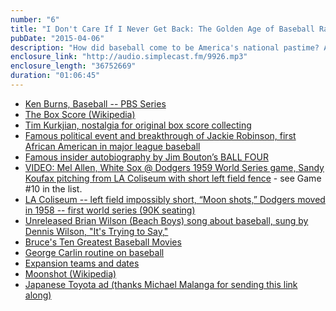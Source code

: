 ```yaml
---
number: "6"
title: "I Don't Care If I Never Get Back: The Golden Age of Baseball Radio Broadcasts"
pubDate: "2015-04-06"
description: "How did baseball come to be America's national pastime? Also, a deep look at how and why radio dominated professional sports in the mid-century, and why baseball is still the sport of the future."
enclosure_link: "http://audio.simplecast.fm/9926.mp3"
enclosure_length: "36752669"
duration: "01:06:45"
---
```

- [Ken Burns, Baseball -- PBS Series](http://www.pbs.org/kenburns/baseball/)
- [The Box Score (Wikipedia)](http://en.wikipedia.org/wiki/Box_score_(baseball))
- [Tim Kurkjian, nostalgia for original box score collecting](http://sports.espn.go.com/mlb/columns/story?id=5420098)
- [Famous political event and  breakthrough of Jackie Robinson, first African American in major league baseball](http://www.jackierobinson.com)
- [Famous insider autobiography by Jim Bouton’s BALL FOUR](http://static.espn.go.com/mlb/ballfour/neyer.html  )
- [VIDEO: Mel Allen, White Sox @ Dodgers 1959 World Series game, Sandy Koufax pitching from LA Coliseum with short left field fence](https://archive.org/details/baseball_otr) - see Game #10 in the list.
- [LA Coliseum -- left field impossibly short, “Moon shots,” Dodgers moved in 1958 -- first world series (90K seating)](http://en.wikipedia.org/wiki/Los_Angeles_Memorial_Coliseum)
- [Unreleased Brian Wilson (Beach Boys) song about baseball, sung by Dennis Wilson, "It's Trying to Say,"](http://youtu.be/ymySEnO5Su4 )
- [Bruce's Ten Greatest Baseball Movies](http://beisbolfever.mlblogs.com/2015/03/30/1444576/)
- [George Carlin routine on baseball](http://www.baseball-almanac.com/humor7.shtml)
- [Expansion teams and dates](http://en.wikipedia.org/wiki/Timeline_of_Major_League_Baseball)
- [Moonshot (Wikipedia)](http://en.wikipedia.org/wiki/Moonshot_(baseball))
- [Japanese Toyota ad (thanks Michael Malanga for sending this link along)](https://youtu.be/OpWUEj5RoGc)
